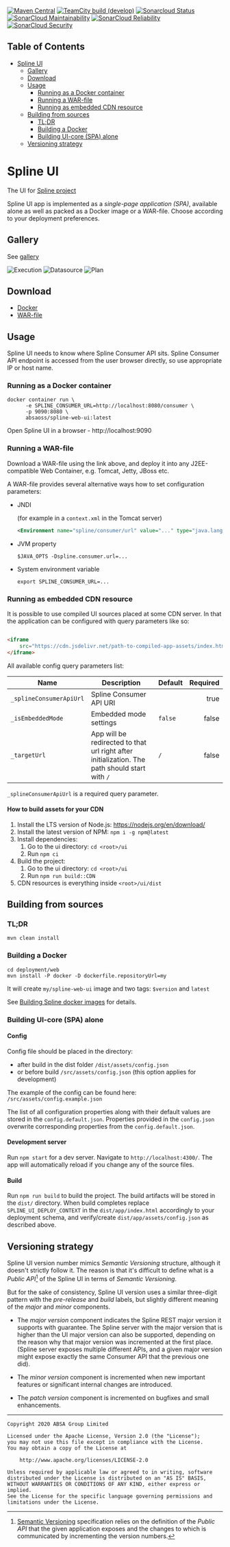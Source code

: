 [![Maven Central](https://maven-badges.herokuapp.com/maven-central/za.co.absa.spline.ui/project/badge.svg)](https://search.maven.org/search?q=g:za.co.absa.spline.ui)
[![TeamCity build (develop)](https://teamcity.jetbrains.com/app/rest/builds/aggregated/strob:%28locator:%28buildType:%28id:OpenSourceProjects_AbsaOSS_SplineUi_AutomaticBuilds%29,branch:develop%29%29/statusIcon.svg)](https://teamcity.jetbrains.com/viewType.html?buildTypeId=OpenSourceProjects_AbsaOSS_SplineUi_AutomaticBuilds&branch=develop&tab=buildTypeStatusDiv)
[![Sonarcloud Status](https://sonarcloud.io/api/project_badges/measure?project=AbsaOSS_spline-ui&metric=alert_status)](https://sonarcloud.io/dashboard?id=AbsaOSS_spline-ui)
[![SonarCloud Maintainability](https://sonarcloud.io/api/project_badges/measure?project=AbsaOSS_spline-ui&metric=sqale_rating)](https://sonarcloud.io/dashboard?id=AbsaOSS_spline-ui)
[![SonarCloud Reliability](https://sonarcloud.io/api/project_badges/measure?project=AbsaOSS_spline-ui&metric=reliability_rating)](https://sonarcloud.io/dashboard?id=AbsaOSS_spline-ui)
[![SonarCloud Security](https://sonarcloud.io/api/project_badges/measure?project=AbsaOSS_spline-ui&metric=security_rating)](https://sonarcloud.io/dashboard?id=AbsaOSS_spline-ui)

## Table of Contents

<!--ts-->

* [Spline UI](#spline-ui)
    * [Gallery](#gallery)
    * [Download](#download)
    * [Usage](#usage)
        * [Running as a Docker container](#run-as-docker)
        * [Running a WAR-file](#run-as-war)
        * [Running as embedded CDN resource](#run-as-cdn)
    * [Building from sources](#build)
        * [TL;DR](#tldr)
        * [Building a Docker](#build-docker)
        * [Building UI-core (SPA) alone](#build-core)
    * [Versioning strategy](#versioning)

<!-- Added by: wajda, at: Mon 17 May 17:10:10 CEST 2021 -->

<!--te-->

<a id="spline-ui"></a>
# Spline UI

The UI for [Spline project](https://absaoss.github.io/spline/)

Spline UI app is implemented as a _single-page application (SPA)_, available alone as well as packed as a Docker image or a WAR-file. Choose according to your
deployment preferences.

<a id="gallery"></a>
## Gallery

See [gallery](./docs/gallery)

![Execution](./docs/gallery/execution.png)
![Datasource](./docs/gallery/datasource.png)
![Plan](./docs/gallery/plan_projection.png)

<a id="download"></a>
## Download

- [Docker](https://hub.docker.com/r/absaoss/spline-web-ui)
- [WAR-file](https://search.maven.org/search?q=g:za.co.absa.spline.ui%20AND%20p:war)

<a id="usage"></a>
## Usage

Spline UI needs to know where Spline Consumer API sits. Spline Consumer API endpoint is accessed from the user browser directly, so use appropriate IP
or host name.

<a id="run-as-docker"></a>

### Running as a Docker container

```shell script
docker container run \
      -e SPLINE_CONSUMER_URL=http://localhost:8080/consumer \
      -p 9090:8080 \
      absaoss/spline-web-ui:latest
```

Open Spline UI in a browser - http://localhost:9090

<a id="run-as-war"></a>
### Running a WAR-file

Download a WAR-file using the link above, and deploy it into any J2EE-compatible Web Container, e.g. Tomcat, Jetty, JBoss etc.

A WAR-file provides several alternative ways how to set configuration parameters:

- JNDI

  (for example in a `context.xml` in the Tomcat server)
    ```xml
    <Environment name="spline/consumer/url" value="..." type="java.lang.String"/>
    ```

- JVM property
    ```shell script
    $JAVA_OPTS -Dspline.consumer.url=...
    ```

- System environment variable
    ```shell script
    export SPLINE_CONSUMER_URL=...
    ```

<a id="run-as-cdn"></a>
### Running as embedded CDN resource

It is possible to use compiled UI sources placed at some CDN server. In that the application can be configured with query parameters like so:

```html

<iframe
    src="https://cdn.jsdelivr.net/path-to-compiled-app-assets/index.html?_splineConsumerApiUrl=ENCODED_CONSUMER_API_PATH&_targetUrl=ENCODED_APP_PATH&_isEmbeddedMode=true">
</iframe>
```

All available config query parameters list:

| Name        | Description | Default | Required |
| ----------- | ----------- | ------------- | -----:   |
| `_splineConsumerApiUrl` | Spline Consumer API URI | | true
| `_isEmbeddedMode`       | Embedded mode settings | `false` | false
| `_targetUrl`            | App will be redirected to that url right after initialization. The path should start with `/` | `/` | false

`_splineConsumerApiUrl` is a required query parameter.

#### How to build assets for your CDN

1. Install the LTS version of Node.js: https://nodejs.org/en/download/
2. Install the latest version of NPM: `npm i -g npm@latest`
3. Install dependencies:
    1. Go to the ui directory: `cd <root>/ui`
    2. Run `npm ci`
4. Build the project:
    1. Go to the ui directory: `cd <root>/ui`
    2. Run `npm run build::CDN`
5. CDN resources is everything inside `<root>/ui/dist`

<a id="build"></a>
## Building from sources

<a id="tldr"></a>
### TL;DR

```shell script
mvn clean install
```

<a id="build-docker"></a>
### Building a Docker

```shell script
cd deployment/web
mvn install -P docker -D dockerfile.repositoryUrl=my 
```

It will create `my/spline-web-ui` image and two tags: `$version` and `latest`

See [Building Spline docker images](https://github.com/AbsaOSS/spline-getting-started/blob/main/building-docker.md) for details.

<a id="build-core"></a>
### Building UI-core (SPA) alone

#### Config

Config file should be placed in the directory:

- after build in the dist folder `/dist/assets/config.json`
- or before build `/src/assets/config.json` (this option applies for development)

The example of the config can be found here: `/src/assets/config.example.json`

The list of all configuration properties along with their default values are stored in the `config.default.json`.
Properties provided in the `config.json` overwrite corresponding properties from the `config.default.json`.

#### Development server

Run `npm start` for a dev server. Navigate to `http://localhost:4300/`. The app will automatically reload if you change any of the source files.

#### Build

Run `npm run build` to build the project. The build artifacts will be stored in the `dist/` directory. When build completes
replace `SPLINE_UI_DEPLOY_CONTEXT` in the `dist/app/index.html` accordingly to your deployment schema, and verify/create `dist/app/assets/config.json`
as described above.

<a id="versioning"></a>
## Versioning strategy

Spline UI version number mimics _Semantic Versioning_ structure, although it doesn't strictly follow it. The reason is that it's difficult to define
what is a _Public API_[^1] of the Spline UI in terms of _Semantic Versioning_.

But for the sake of consistency, Spline UI version uses a similar three-digit pattern with the _pre-release_ and _build_ labels, but slightly
different meaning of the _major_ and _minor_ components.

- The _major version_ component indicates the Spline REST major version it supports with guarantee. The Spline server with the major version that is
  higher than the UI major version can also be supported, depending on the reason why that major version was incremented at the first place. (Spline
  server exposes multiple different APIs, and a given major version might expose exactly the same Consumer API that the previous one did).

- The _minor version_ component is incremented when new important features or significant internal changes are introduced.

- The _patch version_ component is incremented on bugfixes and small enhancements.

[^1]: [Semantic Versioning](https://semver.org/) specification relies on the definition of the _Public API_ that the given application exposes and the
changes to which is communicated by incrementing the version numbers.

---

    Copyright 2020 ABSA Group Limited
    
    Licensed under the Apache License, Version 2.0 (the "License");
    you may not use this file except in compliance with the License.
    You may obtain a copy of the License at
    
        http://www.apache.org/licenses/LICENSE-2.0
    
    Unless required by applicable law or agreed to in writing, software
    distributed under the License is distributed on an "AS IS" BASIS,
    WITHOUT WARRANTIES OR CONDITIONS OF ANY KIND, either express or implied.
    See the License for the specific language governing permissions and
    limitations under the License.
